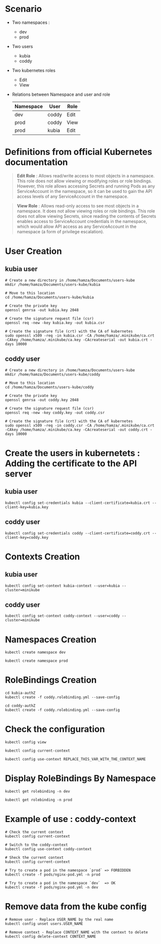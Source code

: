 
Scenario
=========

- Two namespaces : 
	- dev
	- prod 

- Two users
	- kubia
	- coddy

- Two kubernetes roles
	- Edit
	- View

- Relations between Namespace and user and role

	|  Namespace |  User  |  Role |
	|------------|--------|-------|
	| dev  		 |  coddy |  Edit |
	| prod 		 |  coddy |  View |
	| prod  	 |  kubia |  Edit |


Definitions from official Kubernetes documentation
===

	
>	**Edit Role** : Allows read/write access to most objects in a namespace.
	This role does not allow viewing or modifying roles or role bindings. However,
	this role allows accessing Secrets and running Pods as any ServiceAccount in the namespace,
	so it can be used to gain the API access levels of any ServiceAccount in the namespace.

> 	**View Role** : Allows read-only access to see most objects in a namespace. It does not allow viewing roles or role bindings.
	This role does not allow viewing Secrets, since reading the contents of Secrets enables access to ServiceAccount credentials in the namespace,
	which would allow API access as any ServiceAccount in the namespace (a form of privilege escalation).


User Creation
===

**kubia** user
---
	# Create a new directory in /home/hamza/Documents/users-kube
	mkdir /home/hamza/Documents/users-kube/kubia

	# Move to this location
	cd /home/hamza/Documents/users-kube/kubia

	# Create the private key 
	openssl genrsa -out kubia.key 2048

	# Create the signature request file (csr)
	openssl req -new -key kubia.key -out kubia.csr

	# Create the signature file (crt) with the CA of kubernetes 
	sudo openssl x509 -req -in kubia.csr -CA /home/hamza/.minikube/ca.crt -CAkey /home/hamza/.minikube/ca.key -CAcreateserial -out kubia.crt -days 10000

**coddy** user
---

	# Create a new directory in /home/hamza/Documents/users-kube
	mkdir /home/hamza/Documents/users-kube/coddy

	# Move to this location
	cd /home/hamza/Documents/users-kube/coddy

	# Create the private key 
	openssl genrsa -out coddy.key 2048

	# Create the signature request file (csr)
	openssl req -new -key coddy.key -out coddy.csr

	# Create the signature file (crt) with the CA of kubernetes 
	sudo openssl x509 -req -in coddy.csr -CA /home/hamza/.minikube/ca.crt -CAkey /home/hamza/.minikube/ca.key -CAcreateserial -out coddy.crt -days 10000


Create the users in kubernetets : Adding the certificate to the API server
===

**kubia** user
---

	kubectl config set-credentials kubia --client-certificate=kubia.crt --client-key=kubia.key

**coddy** user
---

	kubectl config set-credentials coddy --client-certificate=coddy.crt --client-key=coddy.key


Contexts Creation
===

**kubia** user
---

	kubectl config set-context kubia-context --user=kubia --cluster=minikube

**coddy** user
---

	kubectl config set-context coddy-context --user=coddy --cluster=minikube

Namespaces Creation
===

	kubectl create namespace dev

	kubectl create namespace prod


RoleBindings Creation
===

	cd kubia-authZ
	kubectl create -f coddy.rolebinding.yml --save-config

	cd coddy-authZ
	kubectl create -f coddy.rolebinding.yml --save-config

Check the configuration
===

	kubectl config view

	kubectl config current-context

	kubectl config use-context REPLACE_THIS_VAR_WITH_THE_CONTEXT_NAME

Display RoleBindings By Namespace
===

	kubectl get rolebinding -n dev

	kubectl get rolebinding -n prod

Example of use : coddy-context
===
	# Check the current context
	kubectl config current-context

	# Switch to the coddy-context 
	kubectl config use-context coddy-context

	# Sheck the current context
	kubectl config current-context

	# Try to create a pod in the namespace `prod` => FORBIDDEN
	kubectl create -f pods/nginx-pod.yml -n prod

	# Try to create a pod in the namespace `dev`  => OK
	kubectl create -f pods/nginx-pod.yml -n dev

Remove data from the kube config
===

	# Remove user - Replace USER_NAME by the real name
	kubectl config unset users.USER_NAME

	# Remove context - Replace CONTEXT_NAME with the context to delete
	kubectl config delete-context CONTEXT_NAME